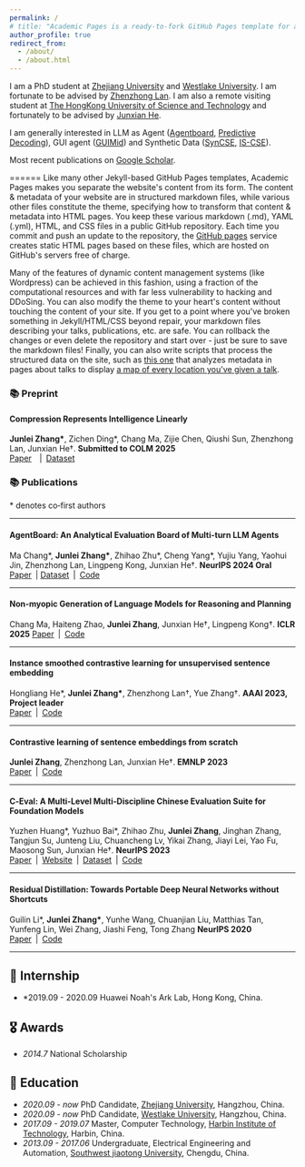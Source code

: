 ```yaml
---
permalink: /
# title: "Academic Pages is a ready-to-fork GitHub Pages template for academic personal websites"
author_profile: true
redirect_from: 
  - /about/
  - /about.html
---
```


I am a PhD student at [Zhejiang University](https://www.zju.edu.cn/english/) and [Westlake University](https://www.westlake.edu.cn/). I am fortunate to be advised by [Zhenzhong Lan](https://scholar.google.com/citations?user=tlDABkgAAAAJ&hl=zh-CN). I am also a remote visiting student at [The HongKong University of Science and Technology](https://www.ust.hk/) and fortunately to be advised by  [Junxian He](https://jxhe.github.io/). 


I am generally interested in LLM as Agent ([Agentboard](https://github.com/hkust-nlp/AgentBoard), [Predictive Decoding](https://arxiv.org/abs/2410.17195)), GUI agent ([GUIMid](https://github.com/hkust-nlp/GUIMid)) and Synthetic Data ([SynCSE](https://github.com/hkust-nlp/SynCSE), [IS-CSE](https://arxiv.org/abs/2305.07424)).

Most recent publications on [Google Scholar](https://scholar.google.com/citations?user=wsZNfbgAAAAJ&hl=en).  

======
Like many other Jekyll-based GitHub Pages templates, Academic Pages makes you separate the website's content from its form. The content & metadata of your website are in structured markdown files, while various other files constitute the theme, specifying how to transform that content & metadata into HTML pages. You keep these various markdown (.md), YAML (.yml), HTML, and CSS files in a public GitHub repository. Each time you commit and push an update to the repository, the [GitHub pages](https://pages.github.com/) service creates static HTML pages based on these files, which are hosted on GitHub's servers free of charge.

Many of the features of dynamic content management systems (like Wordpress) can be achieved in this fashion, using a fraction of the computational resources and with far less vulnerability to hacking and DDoSing. You can also modify the theme to your heart's content without touching the content of your site. If you get to a point where you've broken something in Jekyll/HTML/CSS beyond repair, your markdown files describing your talks, publications, etc. are safe. You can rollback the changes or even delete the repository and start over - just be sure to save the markdown files! Finally, you can also write scripts that process the structured data on the site, such as [this one](https://github.com/academicpages/academicpages.github.io/blob/master/talkmap.ipynb) that analyzes metadata in pages about talks to display [a map of every location you've given a talk](https://academicpages.github.io/talkmap.html).


### 📚 Preprint
#### Compression Represents Intelligence Linearly  
 
**Junlei Zhang\***, Zichen Ding\*, Chang Ma, Zijie Chen,  Qiushi Sun, Zhenzhong Lan, Junxian He†. **Submitted to COLM 2025**   
[Paper](https://arxiv.org/abs/2504.10127)  | [Dataset](https://huggingface.co/datasets/hkust-nlp/GUIMid/)

<!-- > **Abstract:** In this paper, we study the relationship between compression rate and intelligence of LLMs. -->

### 📚 Publications

\* denotes co‑first authors

---

#### AgentBoard: An Analytical Evaluation Board of Multi-turn LLM Agents 
Ma Chang\*, **Junlei Zhang\***, Zhihao Zhu\*, Cheng Yang\*, Yujiu Yang, Yaohui Jin, Zhenzhong Lan, Lingpeng Kong, Junxian He†. **NeurIPS 2024 Oral**  
[Paper](https://arxiv.org/abs/2401.13178) | [Dataset](https://huggingface.co/datasets/hkust-nlp/agentboard) | [Code](https://github.com/hkust-nlp/AgentBoard)  

<!-- > **Abstract:** In this paper, we study the relationship between compression rate and intelligence of LLMs. -->

---

#### Non-myopic Generation of Language Models for Reasoning and Planning

Chang Ma, Haiteng Zhao, **Junlei Zhang**, Junxian He†, Lingpeng Kong†.  **ICLR 2025**
[Paper](https://arxiv.org/pdf/2410.17195) | [Code](https://github.com/chang-github-00/llm-predictive-decoding)  


---

#### Instance smoothed contrastive learning for unsupervised sentence embedding

Hongliang He\*, **Junlei Zhang\***, Zhenzhong Lan†, Yue Zhang†. **AAAI 2023, Project leader**  
[Paper](https://ojs.aaai.org/index.php/AAAI/article/view/26512) | [Code](https://github.com/dll-wu/IS-CSE)  

---

#### Contrastive learning of sentence embeddings from scratch

**Junlei Zhang**, Zhenzhong Lan, Junxian He†. **EMNLP 2023**  
[Paper](https://arxiv.org/abs/2305.15077) | [Code](https://github.com/hkust-nlp/SynCSE)  

---

#### C‑Eval: A Multi‑Level Multi‑Discipline Chinese Evaluation Suite for Foundation Models  
  
Yuzhen Huang\*, Yuzhuo Bai\*, Zhihao Zhu, **Junlei Zhang**, Jinghan Zhang, Tangjun Su, Junteng Liu, Chuancheng Lv, Yikai Zhang, Jiayi Lei, Yao Fu, Maosong Sun, Junxian He†. **NeurIPS 2023**  
[Paper](https://arxiv.org/abs/2305.08322) | [Website](https://cevalbenchmark.com) | [Dataset](https://huggingface.co/datasets/ceval/ceval-exam) | [Code](https://github.com/hkust-nlp/ceval)  

---

#### Residual Distillation: Towards Portable Deep Neural Networks without Shortcuts


Guilin Li\*, **Junlei Zhang\***, Yunhe Wang, Chuanjian Liu, Matthias Tan, Yunfeng Lin, Wei Zhang, Jiashi Feng, Tong Zhang **NeurIPS 2020**    
[Paper](https://proceedings.neurips.cc/paper/2020/hash/657b96f0592803e25a4f07166fff289a-Abstract.html) | [Code](https://github.com/leoozy/JointRD_Neurips2020)  

---

<!-- **Composing Parameter-Efficient Modules with Arithmetic Operations**  
*<ins>Jinghan Zhang</ins>*, Shiqi Chen, Junteng Liu, Junxian He$^\dagger$  
NeurIPS 2023. [[arxiv]](https://arxiv.org/abs/2306.14870) [[github]](https://github.com/hkust-nlp/PEM_composition)

**C-Eval: A Multi-Level Multi-Discipline Chinese Evaluation Suite for Foundation Models**  
Yuzhen Huang\*, Yuzhuo Bai\*, Zhihao Zhu, Junlei Zhang, *<ins>Jinghan Zhang</ins>*, Tangjun Su, Junteng Liu, Chuancheng Lv, Yikai Zhang, Jiayi Lei, Yao Fu, Maosong Sun, Junxian He$^\dagger$  
NeurIPS 2023 (Datasets and Benchmarks track). [[arxiv]](https://arxiv.org/abs/2305.08322) [[github]](https://github.com/hkust-nlp/ceval) [[website]](https://cevalbenchmark.com) [[dataset]](https://huggingface.co/datasets/ceval/ceval-exam)

**FELM: Benchmarking Factuality Evaluation of Large Language Models**  
Shiqi Chen, Yiran Zhao, *<ins>Jinghan Zhang</ins>*, I-Chun Chern, Siyang Gao, Pengfei Liu, Junxian He$^\dagger$  
NeurIPS 2023 (Datasets and Benchmarks track). [[arxiv]](https://arxiv.org/abs/2310.00741) [[github]](https://github.com/hkust-nlp/felm) [[website]](https://hkust-nlp.github.io/felm/) [[dataset]](https://huggingface.co/datasets/hkust-nlp/felm)
-->

## 🌟 Internship
- *2019.09 - 2020.09 Huawei Noah's Ark Lab, Hong Kong, China.
## 🎖 Awards 
- *2014.7* National Scholarship 


## 📖 Education
- *2020.09 - now* PhD Candidate, [Zhejiang University](https://www.zju.edu.cn/), Hangzhou, China.
 - *2020.09 - now* PhD Candidate, [Westlake University](https://www.westlake.edu.cn/), Hangzhou, China.
- *2017.09 - 2019.07* Master, Computer Technology, [Harbin Institute of Technology](https://www.hit.edu.cn/), Harbin, China.
- *2013.09 - 2017.06* Undergraduate, Electrical Engineering and Automation, [Southwest jiaotong University](https://www.swjtu.edu.cn/), Chengdu, China.

<!--## 🧑🏻‍💻 Contact
Happy to chat about any topics :)
-->

<!-- Calendly badge widget begin -->
<link href="https://assets.calendly.com/assets/external/widget.css" rel="stylesheet">
<script src="https://assets.calendly.com/assets/external/widget.js" type="text/javascript" async></script>
<script type="text/javascript">window.onload = function() { Calendly.initBadgeWidget({ url: 'https://calendly.com/zhangcharlotte84/15min', text: 'Happy to chat about any topics :)', color: '#2162da', textColor: '#ffffff', branding: undefined }); }</script>
<!-- Calendly badge widget end -->
<!-- Getting started
======
1. Register a GitHub account if you don't have one and confirm your e-mail (required!)
1. Fork [this template](https://github.com/academicpages/academicpages.github.io) by clicking the "Use this template" button in the top right. 
1. Go to the repository's settings (rightmost item in the tabs that start with "Code", should be below "Unwatch"). Rename the repository "[your GitHub username].github.io", which will also be your website's URL.
1. Set site-wide configuration and create content & metadata (see below -- also see [this set of diffs](http://archive.is/3TPas) showing what files were changed to set up [an example site](https://getorg-testacct.github.io) for a user with the username "getorg-testacct")
1. Upload any files (like PDFs, .zip files, etc.) to the files/ directory. They will appear at https://[your GitHub username].github.io/files/example.pdf.  
1. Check status by going to the repository settings, in the "GitHub pages" section

Site-wide configuration
------
The main configuration file for the site is in the base directory in [_config.yml](https://github.com/academicpages/academicpages.github.io/blob/master/_config.yml), which defines the content in the sidebars and other site-wide features. You will need to replace the default variables with ones about yourself and your site's github repository. The configuration file for the top menu is in [_data/navigation.yml](https://github.com/academicpages/academicpages.github.io/blob/master/_data/navigation.yml). For example, if you don't have a portfolio or blog posts, you can remove those items from that navigation.yml file to remove them from the header. 

Create content & metadata
------
For site content, there is one markdown file for each type of content, which are stored in directories like _publications, _talks, _posts, _teaching, or _pages. For example, each talk is a markdown file in the [_talks directory](https://github.com/academicpages/academicpages.github.io/tree/master/_talks). At the top of each markdown file is structured data in YAML about the talk, which the theme will parse to do lots of cool stuff. The same structured data about a talk is used to generate the list of talks on the [Talks page](https://academicpages.github.io/talks), each [individual page](https://academicpages.github.io/talks/2012-03-01-talk-1) for specific talks, the talks section for the [CV page](https://academicpages.github.io/cv), and the [map of places you've given a talk](https://academicpages.github.io/talkmap.html) (if you run this [python file](https://github.com/academicpages/academicpages.github.io/blob/master/talkmap.py) or [Jupyter notebook](https://github.com/academicpages/academicpages.github.io/blob/master/talkmap.ipynb), which creates the HTML for the map based on the contents of the _talks directory).

**Markdown generator**

The repository includes [a set of Jupyter notebooks](https://github.com/academicpages/academicpages.github.io/tree/master/markdown_generator
) that converts a CSV containing structured data about talks or presentations into individual markdown files that will be properly formatted for the Academic Pages template. The sample CSVs in that directory are the ones I used to create my own personal website at stuartgeiger.com. My usual workflow is that I keep a spreadsheet of my publications and talks, then run the code in these notebooks to generate the markdown files, then commit and push them to the GitHub repository.

How to edit your site's GitHub repository
------
Many people use a git client to create files on their local computer and then push them to GitHub's servers. If you are not familiar with git, you can directly edit these configuration and markdown files directly in the github.com interface. Navigate to a file (like [this one](https://github.com/academicpages/academicpages.github.io/blob/master/_talks/2012-03-01-talk-1.md) and click the pencil icon in the top right of the content preview (to the right of the "Raw | Blame | History" buttons). You can delete a file by clicking the trashcan icon to the right of the pencil icon. You can also create new files or upload files by navigating to a directory and clicking the "Create new file" or "Upload files" buttons. 

Example: editing a markdown file for a talk
![Editing a markdown file for a talk](/images/editing-talk.png)

For more info
------
More info about configuring Academic Pages can be found in [the guide](https://academicpages.github.io/markdown/), the [growing wiki](https://github.com/academicpages/academicpages.github.io/wiki), and you can always [ask a question on GitHub](https://github.com/academicpages/academicpages.github.io/discussions). The [guides for the Minimal Mistakes theme](https://mmistakes.github.io/minimal-mistakes/docs/configuration/) (which this theme was forked from) might also be helpful. -->
